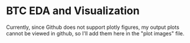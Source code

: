 # BTC EDA and Visualization
Currently, since Github does not support plotly figures, my output plots cannot be viewed in github, so I'll add them here in the "plot images" file.
